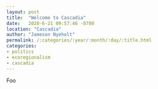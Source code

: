 ```yaml
---
layout: post
title:  "Welcome to Cascadia"
date:   2020-6-21 09:57:46 -0700
location: "Cascadia"
author: "Jameson Nyeholt"
permalink: /:categories/:year/:month/:day/:title.html
categories:
- politics
- ecoregionalism
- cascadia
---
```


Foo
